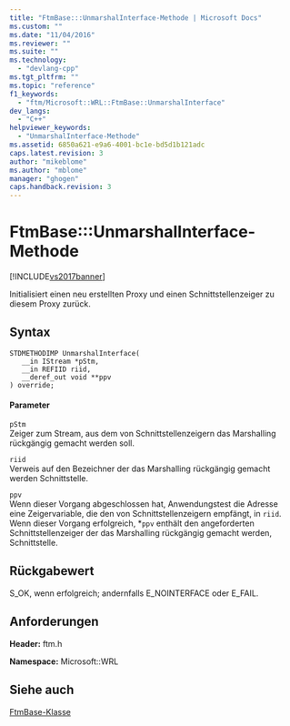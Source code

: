 ```yaml
---
title: "FtmBase:::UnmarshalInterface-Methode | Microsoft Docs"
ms.custom: ""
ms.date: "11/04/2016"
ms.reviewer: ""
ms.suite: ""
ms.technology: 
  - "devlang-cpp"
ms.tgt_pltfrm: ""
ms.topic: "reference"
f1_keywords: 
  - "ftm/Microsoft::WRL::FtmBase::UnmarshalInterface"
dev_langs: 
  - "C++"
helpviewer_keywords: 
  - "UnmarshalInterface-Methode"
ms.assetid: 6850a621-e9a6-4001-bc1e-bd5d1b121adc
caps.latest.revision: 3
author: "mikeblome"
ms.author: "mblome"
manager: "ghogen"
caps.handback.revision: 3
---
```

# FtmBase:::UnmarshalInterface-Methode
[!INCLUDE[vs2017banner](../assembler/inline/includes/vs2017banner.md)]

Initialisiert einen neu erstellten Proxy und einen Schnittstellenzeiger zu diesem Proxy zurück.  
  
## Syntax  
  
```  
STDMETHODIMP UnmarshalInterface(  
   __in IStream *pStm,  
   __in REFIID riid,  
   __deref_out void **ppv  
) override;  
```  
  
#### Parameter  
 `pStm`  
 Zeiger zum Stream, aus dem von Schnittstellenzeigern das Marshalling rückgängig gemacht werden soll.  
  
 `riid`  
 Verweis auf den Bezeichner der das Marshalling rückgängig gemacht werden Schnittstelle.  
  
 `ppv`  
 Wenn dieser Vorgang abgeschlossen hat, Anwendungstest die Adresse eine Zeigervariable, die den von Schnittstellenzeigern empfängt, in `riid`.  Wenn dieser Vorgang erfolgreich, \*`ppv` enthält den angeforderten Schnittstellenzeiger der das Marshalling rückgängig gemacht werden, Schnittstelle.  
  
## Rückgabewert  
 S\_OK, wenn erfolgreich; andernfalls E\_NOINTERFACE oder E\_FAIL.  
  
## Anforderungen  
 **Header:**  ftm.h  
  
 **Namespace:** Microsoft::WRL  
  
## Siehe auch  
 [FtmBase\-Klasse](../windows/ftmbase-class.md)